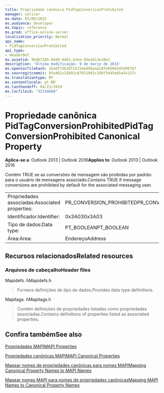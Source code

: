 ```yaml
---
title: Propriedade canônica PidTagConversionProhibited
manager: soliver
ms.date: 03/09/2015
ms.audience: Developer
ms.topic: reference
ms.prod: office-online-server
localization_priority: Normal
api_name:
- PidTagConversionProhibited
api_type:
- HeaderDef
ms.assetid: 9bd67185-9449-4db2-b3ee-93ea513e10e2
description: 'Última modificação: 9 de março de 2015'
ms.openlocfilehash: 1badffdb3dfcb154e69beaa18fe850b545496707
ms.sourcegitcommit: 8fe462c32b91c87911942c188f3445e85a54137c
ms.translationtype: MT
ms.contentlocale: pt-BR
ms.lasthandoff: 04/23/2019
ms.locfileid: "32334668"
---
```

# <a name="pidtagconversionprohibited-canonical-property"></a><span data-ttu-id="46665-103">Propriedade canônica PidTagConversionProhibited</span><span class="sxs-lookup"><span data-stu-id="46665-103">PidTagConversionProhibited Canonical Property</span></span>

  
  
<span data-ttu-id="46665-104">**Aplica-se a**: Outlook 2013 | Outlook 2016</span><span class="sxs-lookup"><span data-stu-id="46665-104">**Applies to**: Outlook 2013 | Outlook 2016</span></span> 
  
<span data-ttu-id="46665-105">Contém TRUE se as conversões de mensagem são proibidas por padrão para o usuário de mensagens associado.</span><span class="sxs-lookup"><span data-stu-id="46665-105">Contains TRUE if message conversions are prohibited by default for the associated messaging user.</span></span>
  
|||
|:-----|:-----|
|<span data-ttu-id="46665-106">Propriedades associadas:</span><span class="sxs-lookup"><span data-stu-id="46665-106">Associated properties:</span></span>  <br/> |<span data-ttu-id="46665-107">PR_CONVERSION_PROHIBITED</span><span class="sxs-lookup"><span data-stu-id="46665-107">PR_CONVERSION_PROHIBITED</span></span>  <br/> |
|<span data-ttu-id="46665-108">Identificador:</span><span class="sxs-lookup"><span data-stu-id="46665-108">Identifier:</span></span>  <br/> |<span data-ttu-id="46665-109">0x3A03</span><span class="sxs-lookup"><span data-stu-id="46665-109">0x3A03</span></span>  <br/> |
|<span data-ttu-id="46665-110">Tipo de dados:</span><span class="sxs-lookup"><span data-stu-id="46665-110">Data type:</span></span>  <br/> |<span data-ttu-id="46665-111">PT_BOOLEAN</span><span class="sxs-lookup"><span data-stu-id="46665-111">PT_BOOLEAN</span></span>  <br/> |
|<span data-ttu-id="46665-112">Área:</span><span class="sxs-lookup"><span data-stu-id="46665-112">Area:</span></span>  <br/> |<span data-ttu-id="46665-113">Endereço</span><span class="sxs-lookup"><span data-stu-id="46665-113">Address</span></span>  <br/> |
   
## <a name="related-resources"></a><span data-ttu-id="46665-114">Recursos relacionados</span><span class="sxs-lookup"><span data-stu-id="46665-114">Related resources</span></span>

### <a name="header-files"></a><span data-ttu-id="46665-115">Arquivos de cabeçalho</span><span class="sxs-lookup"><span data-stu-id="46665-115">Header files</span></span>

<span data-ttu-id="46665-116">Mapidefs. h</span><span class="sxs-lookup"><span data-stu-id="46665-116">Mapidefs.h</span></span>
  
> <span data-ttu-id="46665-117">Fornece definições de tipo de dados.</span><span class="sxs-lookup"><span data-stu-id="46665-117">Provides data type definitions.</span></span>
    
<span data-ttu-id="46665-118">Mapitags. h</span><span class="sxs-lookup"><span data-stu-id="46665-118">Mapitags.h</span></span>
  
> <span data-ttu-id="46665-119">Contém definições de propriedades listadas como propriedades associadas.</span><span class="sxs-lookup"><span data-stu-id="46665-119">Contains definitions of properties listed as associated properties.</span></span>
    
## <a name="see-also"></a><span data-ttu-id="46665-120">Confira também</span><span class="sxs-lookup"><span data-stu-id="46665-120">See also</span></span>



[<span data-ttu-id="46665-121">Propriedades MAPI</span><span class="sxs-lookup"><span data-stu-id="46665-121">MAPI Properties</span></span>](mapi-properties.md)
  
[<span data-ttu-id="46665-122">Propriedades canônicas MAPI</span><span class="sxs-lookup"><span data-stu-id="46665-122">MAPI Canonical Properties</span></span>](mapi-canonical-properties.md)
  
[<span data-ttu-id="46665-123">Mapear nomes de propriedades canônicas para nomes MAPI</span><span class="sxs-lookup"><span data-stu-id="46665-123">Mapping Canonical Property Names to MAPI Names</span></span>](mapping-canonical-property-names-to-mapi-names.md)
  
[<span data-ttu-id="46665-124">Mapear nomes MAPI para nomes de propriedades canônicas</span><span class="sxs-lookup"><span data-stu-id="46665-124">Mapping MAPI Names to Canonical Property Names</span></span>](mapping-mapi-names-to-canonical-property-names.md)

